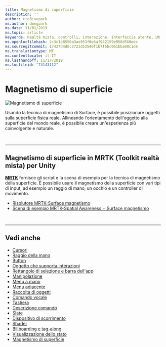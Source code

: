 ```yaml
---
title: Magnetismo di superficie
description: ''
author: cre8ivepark
ms.author: dongpark
ms.date: 11/01/2019
ms.topic: article
keywords: Realtà mista, controlli, interazione, interfaccia utente, UX
ms.openlocfilehash: 2c3c1a8550a3ae953f0e6af942159e958d560eec
ms.sourcegitcommit: 17427d4d8c3723d53540f1b7f5bc061bba08c1d6
ms.translationtype: MT
ms.contentlocale: it-IT
ms.lasthandoff: 11/17/2019
ms.locfileid: "74143112"
---
```

# <a name="surface-magnetism"></a>Magnetismo di superficie

![Magnetismo di superficie](images/UX/MRTK_SurfaceMagnetism.gif)

Usando la tecnica di magnetismo di Surface, è possibile posizionare oggetti sulla superficie fisica reale. Allineando l'orientamento dell'oggetto alla superficie del mondo reale, è possibile creare un'esperienza più coinvolgente e naturale.

<br>

---

## <a name="surface-magnetism-in-mrtkmixed-reality-toolkit-for-unity"></a>Magnetismo di superficie in MRTK (Toolkit realtà mista) per Unity
**[MRTK](https://github.com/Microsoft/MixedRealityToolkit-Unity)** fornisce gli script e la scena di esempio per la tecnica di magnetismo della superficie. È possibile usare il magnetismo della superficie con vari tipi di input, ad esempio un raggio di mano, un occhio e un controller di movimento.

* [Risolutore MRTK-Surface magnetismo](https://microsoft.github.io/MixedRealityToolkit-Unity/Documentation/README_Solver.html#surfacemagnetism)
* [Scena di esempio MRTK-Spatial Awareness + Surface magnetismo](https://github.com/microsoft/MixedRealityToolkit-Unity/blob/mrtk_development/Assets/MixedRealityToolkit.Examples/Demos/Solvers/Scenes/SurfaceMagnetismSpatialAwarenessExample.unity)


<br>

---

## <a name="see-also"></a>Vedi anche

* [Cursori](cursors.md)
* [Raggio della mano](point-and-commit.md)
* [Button](button.md)
* [Oggetto che supporta interazioni](interactable-object.md)
* [Rettangolo di selezione e barra dell'app](app-bar-and-bounding-box.md)
* [Manipolazione](direct-manipulation.md)
* [Menu a mano](hand-menu.md)
* [Menu adiacente](near-menu.md)
* [Raccolta di oggetti](object-collection.md)
* [Comando vocale](voice-input.md)
* [Tastiera](keyboard.md)
* [Descrizione comando](tooltip.md)
* [Slate](slate.md)
* [Dispositivo di scorrimento](slider.md)
* [Shader](shader.md)
* [Billboarding e tag-along](billboarding-and-tag-along.md)
* [Visualizzazione dello stato](progress.md)
* [Magnetismo di superficie](surface-magnetism.md)
